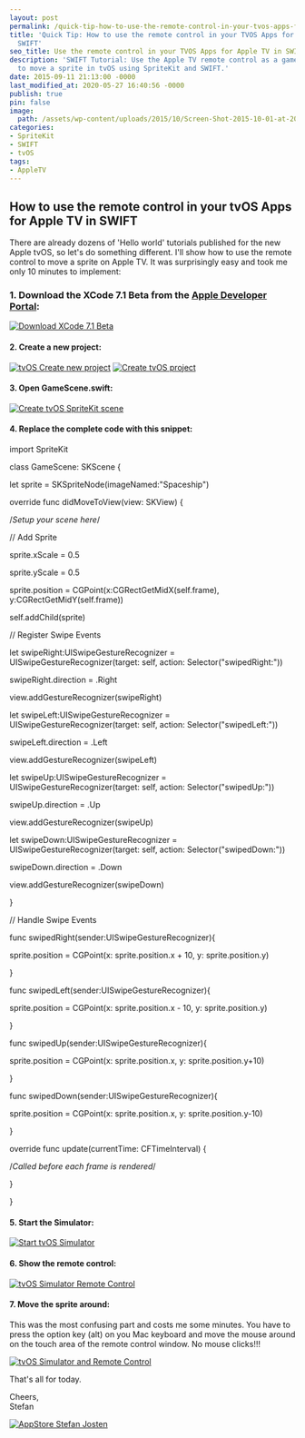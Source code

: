 ```yaml
---
layout: post
permalink: /quick-tip-how-to-use-the-remote-control-in-your-tvos-apps-for-apple-tv-in-swift/
title: 'Quick Tip: How to use the remote control in your TVOS Apps for Apple TV in
  SWIFT'
seo_title: Use the remote control in your TVOS Apps for Apple TV in SWIFT
description: 'SWIFT Tutorial: Use the Apple TV remote control as a game controller
  to move a sprite in tvOS using SpriteKit and SWIFT.'
date: 2015-09-11 21:13:00 -0000
last_modified_at: 2020-05-27 16:40:56 -0000
publish: true
pin: false
image:
  path: /assets/wp-content/uploads/2015/10/Screen-Shot-2015-10-01-at-20.12.48-1.jpg
categories:
- SpriteKit
- SWIFT
- tvOS
tags:
- AppleTV
---
```

## How to use the remote control in your tvOS Apps for Apple TV in SWIFT

There are already dozens of 'Hello world' tutorials published for the new Apple tvOS, so let's do something different. I'll show how to use the remote control to move a sprite on Apple TV. It was surprisingly easy and took me only 10 minutes to implement:

### 1\. Download the XCode 7.1 Beta from the [Apple Developer Portal](https://developer.apple.com/xcode/download/):

[![Download XCode 7.1 Beta](/assets/wp-content/uploads/2015/09/Screen-Shot-2015-09-11-at-00.01.17-1.jpg)](/assets/wp-content/uploads/2015/09/Screen-Shot-2015-09-11-at-00.01.17-1.jpg)

#### 2\. Create a new project:

[![tvOS Create new project](/assets/wp-content/uploads/2015/09/Screen-Shot-2015-09-10-at-23.59.18.png)](/assets/wp-content/uploads/2015/09/Screen-Shot-2015-09-10-at-23.59.18.png) [![Create tvOS project](/assets/wp-content/uploads/2015/09/Screen-Shot-2015-09-11-at-00.06.33.png)](/assets/wp-content/uploads/2015/09/Screen-Shot-2015-09-11-at-00.06.33.png)

#### 3\. Open GameScene.swift:

[![Create tvOS SpriteKit scene](/assets/wp-content/uploads/2015/09/Screen-Shot-2015-09-11-at-00.03.18-1.jpg)](/assets/wp-content/uploads/2015/09/Screen-Shot-2015-09-11-at-00.03.18-1.jpg)

#### 4\. Replace the complete code with this snippet:

import SpriteKit

class GameScene: SKScene {

let sprite = SKSpriteNode(imageNamed:"Spaceship")

override func didMoveToView(view: SKView) {

/*Setup your scene here*/

// Add Sprite

sprite.xScale = 0.5

sprite.yScale = 0.5

sprite.position = CGPoint(x:CGRectGetMidX(self.frame), y:CGRectGetMidY(self.frame))

self.addChild(sprite)

// Register Swipe Events

let swipeRight:UISwipeGestureRecognizer = UISwipeGestureRecognizer(target: self, action: Selector("swipedRight:"))

swipeRight.direction = .Right

view.addGestureRecognizer(swipeRight)

let swipeLeft:UISwipeGestureRecognizer = UISwipeGestureRecognizer(target: self, action: Selector("swipedLeft:"))

swipeLeft.direction = .Left

view.addGestureRecognizer(swipeLeft)

let swipeUp:UISwipeGestureRecognizer = UISwipeGestureRecognizer(target: self, action: Selector("swipedUp:"))

swipeUp.direction = .Up

view.addGestureRecognizer(swipeUp)

let swipeDown:UISwipeGestureRecognizer = UISwipeGestureRecognizer(target: self, action: Selector("swipedDown:"))

swipeDown.direction = .Down

view.addGestureRecognizer(swipeDown)

}

// Handle Swipe Events

func swipedRight(sender:UISwipeGestureRecognizer){

sprite.position = CGPoint(x: sprite.position.x \+ 10, y: sprite.position.y)

}

func swipedLeft(sender:UISwipeGestureRecognizer){

sprite.position = CGPoint(x: sprite.position.x \- 10, y: sprite.position.y)

}

func swipedUp(sender:UISwipeGestureRecognizer){

sprite.position = CGPoint(x: sprite.position.x, y: sprite.position.y+10)

}

func swipedDown(sender:UISwipeGestureRecognizer){

sprite.position = CGPoint(x: sprite.position.x, y: sprite.position.y-10)

}

override func update(currentTime: CFTimeInterval) {

/*Called before each frame is rendered*/

}

}

#### 5\. Start the Simulator:

[![Start tvOS Simulator](/assets/wp-content/uploads/2015/09/Screen-Shot-2015-09-11-at-00.06.44.png)](/assets/wp-content/uploads/2015/09/Screen-Shot-2015-09-11-at-00.06.44.png)

#### 6\. Show the remote control:

[![tvOS Simulator Remote Control](/assets/wp-content/uploads/2015/09/Screen-Shot-2015-09-11-at-00.08.32-1.jpg)](/assets/wp-content/uploads/2015/09/Screen-Shot-2015-09-11-at-00.08.32-1.jpg)

#### 7\. Move the sprite around:

This was the most confusing part and costs me some minutes. You have to press the option key (alt) on you Mac keyboard and move the mouse around on the touch area of the remote control window. No mouse clicks!!!

[![tvOS Simulator and Remote Control](/assets/wp-content/uploads/2015/09/Screen-Shot-2015-09-11-at-00.08.58-1.jpg)](/assets/wp-content/uploads/2015/09/Screen-Shot-2015-09-11-at-00.08.58-1.jpg)

That's all for today.

Cheers,  
Stefan

[![AppStore Stefan Josten](/assets/wp-content/uploads/2015/11/AppStore1.png)](https://itunes.apple.com/us/developer/stefan-josten/id949662361)

